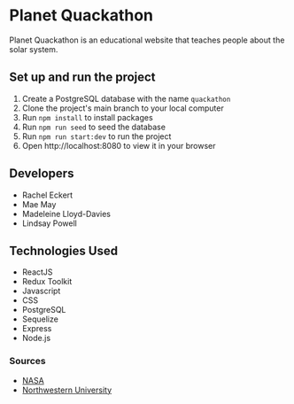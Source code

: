 # Planet Quackathon

Planet Quackathon is an educational website that teaches people about the solar system.

## Set up and run the project

1. Create a PostgreSQL database with the name `quackathon`
2. Clone the project's main branch to your local computer
3. Run `npm install` to install packages
4. Run `npm run seed` to seed the database
5. Run `npm run start:dev` to run the project
6. Open http://localhost:8080 to view it in your browser

## Developers

- Rachel Eckert
- Mae May
- Madeleine Lloyd-Davies
- Lindsay Powell

## Technologies Used

- ReactJS
- Redux Toolkit
- Javascript
- CSS
- PostgreSQL
- Sequelize
- Express
- Node.js

### Sources

- [NASA](https://solarsystem.nasa.gov/)
- [Northwestern University](https://www.qrg.northwestern.edu/projects/vss/docs/space-environment/3-orbital-lengths-distances.html#:~:text=OBJECT,Sun)
